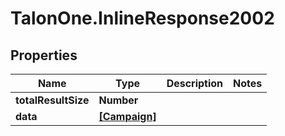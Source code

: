 # TalonOne.InlineResponse2002

## Properties

Name | Type | Description | Notes
------------ | ------------- | ------------- | -------------
**totalResultSize** | **Number** |  | 
**data** | [**[Campaign]**](Campaign.md) |  | 


